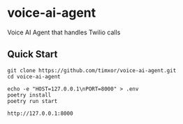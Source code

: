 # voice-ai-agent

Voice AI Agent that handles Twilio calls


## Quick Start

```
git clone https://github.com/timxor/voice-ai-agent.git
cd voice-ai-agent

echo -e "HOST=127.0.0.1\nPORT=8000" > .env
poetry install
poetry run start

http://127.0.0.1:8000
```
